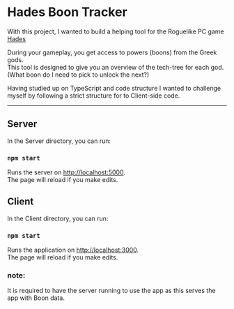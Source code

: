 # Hades Boon Tracker

With this project, I wanted to build a helping tool for the Roguelike PC game [Hades](https://www.supergiantgames.com/games/hades/)

During your gameplay, you get access to powers (boons) from the Greek gods.<br />
This tool is designed to give you an overview of the tech-tree for each god.<br />
(What boon do I need to pick to unlock the next?)

Having studied up on TypeScript and code structure I wanted to challenge myself by following a strict structure for to Client-side code.

---------------------------------------------------------------------------------

## Server

In the Server directory, you can run:

### `npm start`

Runs the server on [http://localhost:5000](http://localhost:5000).<br />
The page will reload if you make edits.

## Client

In the Client directory, you can run:

### `npm start`

Runs the application on [http://localhost:3000](http://localhost:3000).<br />
The page will reload if you make edits.

### note:
It is required to have the server running to use the app as this serves the app with Boon data.